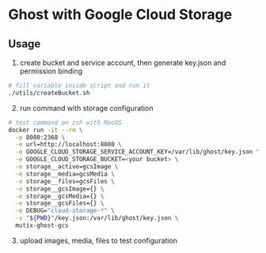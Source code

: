 # Ghost with Google Cloud Storage


## Usage

1. create bucket and service account, then generate key.json and permission binding

```sh
# fill variable inside script and run it
./utils/createBucket.sh
```

2. run command with storage configuration

```sh
# test command on zsh with MacOS
docker run -it --rm \
  -p 8080:2368 \
  -e url=http://localhost:8080 \
  -e GOOGLE_CLOUD_STORAGE_SERVICE_ACCOUNT_KEY=/var/lib/ghost/key.json \
  -e GOOGLE_CLOUD_STORAGE_BUCKET=<your bucket> \
  -e storage__active=gcsImage \
  -e storage__media=gcsMedia \
  -e storage__files=gcsFiles \
  -e storage__gcsImage={} \
  -e storage__gcsMedia={} \
  -e storage__gcsFiles={} \
  -e DEBUG="cloud-storage-*" \
  -v "${PWD}"/key.json:/var/lib/ghost/key.json \
  mutix-ghost-gcs
```

3. upload images, media, files to test configuration

